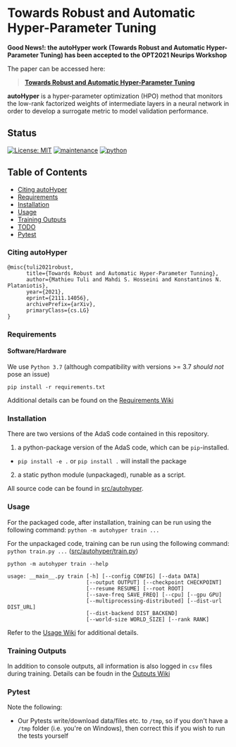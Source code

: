 # Towards Robust and Automatic Hyper-Parameter Tuning #
**Good News!: the autoHyper work (Towards Robust and Automatic Hyper-Parameter Tuning) has been accepted to the OPT2021 Neurips Workshop**

The paper can be accessed here:
> [**Towards Robust and Automatic Hyper-Parameter Tuning**](https://arxiv.org/abs/2111.14056)   

**autoHyper** is a hyper-parameter optimization (HPO) method that monitors the low-rank factorized weights of intermediate layers in a neural network in order to develop a surrogate metric to model validation performance.
## Status ##
[![License: MIT](https://img.shields.io/badge/License-MIT-yellow.svg)](LICENSE)
[![maintenance](https://img.shields.io/badge/maintained%3F-yes-brightgreen.svg)](https://GitHub.com/Naereen/StrapDown.js/graphs/commit-activity)
[![python](https://img.shields.io/badge/python-v3.7-blue)](https://www.python.org/downloads/release/python-370/)

## Table of Contents ##
* [Citing autoHyper](#citing-autohyper)
* [Requirements](#requirements)
* [Installation](#installation)
* [Usage](#usage)
* [Training Outputs](#training-outputs)
* [TODO](#todo)
* [Pytest](#pytest)

### Citing autoHyper ###
```text
@misc{tuli2021robust,
      title={Towards Robust and Automatic Hyper-Parameter Tunning}, 
      author={Mathieu Tuli and Mahdi S. Hosseini and Konstantinos N. Plataniotis},
      year={2021},
      eprint={2111.14056},
      archivePrefix={arXiv},
      primaryClass={cs.LG}
}
```

### Requirements ###
#### Software/Hardware ####
We use `Python 3.7` (although compatibility with versions >= 3.7 *should not* pose an issue)
```console
pip install -r requirements.txt
```
Additional details can be found on the [Requirements Wiki](Requirements.md)

### Installation ###
There are two versions of the AdaS code contained in this repository.
1. a python-package version of the AdaS code, which can be `pip`-installed.
 - `pip install -e .` or `pip install .` will install the package
2. a static python module (unpackaged), runable as a script.

All source code can be found in [src/autohyper](src/autohyper).

### Usage ###
For the packaged code, after installation, training can be run using the following command: `python -m autohyper train ...`

For the unpackaged code, training can be run using the following command: `python train.py ...` ([src/autohyper/train.py](src/autohyper/train.py))


```console
python -m autohyper train --help

usage: __main__.py train [-h] [--config CONFIG] [--data DATA]
                         [--output OUTPUT] [--checkpoint CHECKPOINT]
                         [--resume RESUME] [--root ROOT]
                         [--save-freq SAVE_FREQ] [--cpu] [--gpu GPU]
                         [--multiprocessing-distributed] [--dist-url DIST_URL]
                         [--dist-backend DIST_BACKEND]
                         [--world-size WORLD_SIZE] [--rank RANK]
```

Refer to the [Usage Wiki](Usage.md) for additional details.

### Training Outputs ###
In addition to console outputs, all information is also logged in `csv` files during training.  Details can be foudn in the [Outputs Wiki](Outputs.md)

### Pytest ###
Note the following:
- Our Pytests write/download data/files etc. to `/tmp`, so if you don't have a `/tmp` folder (i.e. you're on Windows), then correct this if you wish to run the tests yourself
